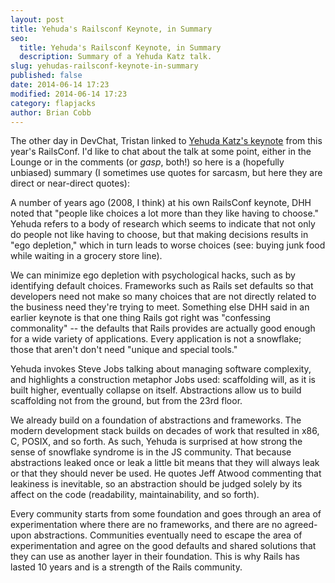 ```yaml
---
layout: post
title: Yehuda's Railsconf Keynote, in Summary
seo:
  title: Yehuda's Railsconf Keynote, in Summary
  description: Summary of a Yehuda Katz talk.
slug: yehudas-railsconf-keynote-in-summary
published: false
date: 2014-06-14 17:23
modified: 2014-06-14 17:23
category: flapjacks
author: Brian Cobb
---
```


The other day in DevChat, Tristan linked to [Yehuda Katz's keynote][1] from this year's RailsConf. I'd like to chat about the talk at some point, either in the Lounge or in the comments (or *gasp*, both!) so here is a (hopefully unbiased) summary (I sometimes use quotes for sarcasm, but here they are direct or near-direct quotes):

A number of years ago (2008, I think) at his own RailsConf keynote, DHH noted that "people like choices a lot more than they like having to choose." Yehuda refers to a body of research which seems to indicate that not only do people not like having to choose, but that making decisions results in "ego depletion," which in turn leads to worse choices (see: buying junk food while waiting in a grocery store line).

We can minimize ego depletion with psychological hacks, such as by identifying default choices. Frameworks such as Rails set defaults so that developers need not make so many choices that are not directly related to the business need they're trying to meet. Something else DHH said in an earlier keynote is that one thing Rails got right was "confessing commonality" -- the defaults that Rails provides are actually good enough for a wide variety of applications. Every application is not a snowflake; those that aren't don't need "unique and special tools."

Yehuda invokes Steve Jobs talking about managing software complexity, and highlights a construction metaphor Jobs used: scaffolding will, as it is built higher, eventually collapse on itself. Abstractions allow us to build scaffolding not from the ground, but from the 23rd floor.

We already build on a foundation of abstractions and frameworks. The modern development stack builds on decades of work that resulted in x86, C, POSIX, and so forth. As such, Yehuda is surprised at how strong the sense of snowflake syndrome is in the JS community. That because abstractions leaked once or leak a little bit means that they will always leak or that they should never be used. He quotes Jeff Atwood commenting that leakiness is inevitable, so an abstraction should be judged solely by its affect on the code (readability, maintainability, and so forth).

Every community starts from some foundation and goes through an area of experimentation where there are no frameworks, and there are no agreed-upon abstractions. Communities eventually need to escape the area of experimentation and agree on the good defaults and shared solutions that they can use as another layer in their foundation. This is why Rails has lasted 10 years and is a strength of the Rails community.

 [1]: https://www.youtube.com/watch?v=9naDS3r4MbY
